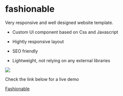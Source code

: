 # fashionable

Very responsive and well designed website template.

- Custom UI component based on Css and Javascript

- Hightly responsive layout

- SEO friendly

- Lightweight, not relying on any external libraries

![](https://i.ibb.co/35kNgdQV/fashionable.png)

Check the link below for a live demo

[Fashionable]( https://webconverge.github.io/fashionable/)

